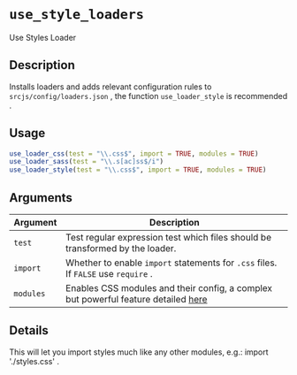 # `use_style_loaders`

Use Styles Loader


## Description

Installs loaders and adds relevant configuration rules
 to `srcjs/config/loaders.json` , the function
 `use_loader_style` is recommended .


## Usage

```r
use_loader_css(test = "\\.css$", import = TRUE, modules = TRUE)
use_loader_sass(test = "\\.s[ac]ss$/i")
use_loader_style(test = "\\.css$", import = TRUE, modules = TRUE)
```


## Arguments

Argument      |Description
------------- |----------------
`test`     |     Test regular expression test which files should be transformed by the loader.
`import`     |     Whether to enable `import` statements for `.css` files. If `FALSE` use `require` .
`modules`     |     Enables CSS modules and their config, a complex but powerful feature detailed [here](https://webpack.js.org/loaders/css-loader/#modules)


## Details

This will let you import styles much like any other modules, e.g.: import './styles.css' .



